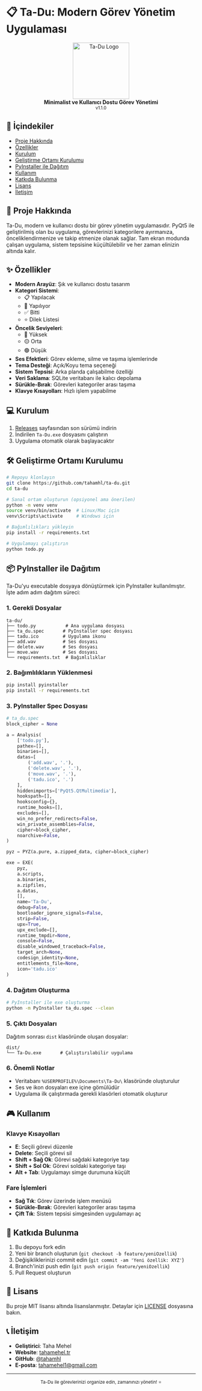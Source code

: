 # 📋 Ta-Du: Modern Görev Yönetim Uygulaması

<div align="center">
  <img src="tadu.png" alt="Ta-Du Logo" width="150">
  <br>
  <strong>Minimalist ve Kullanıcı Dostu Görev Yönetimi</strong>
  <br>
  <sub>v1.1.0</sub>
</div>

## 📖 İçindekiler
- [Proje Hakkında](#-proje-hakkında)
- [Özellikler](#-özellikler)
- [Kurulum](#-kurulum)
- [Geliştirme Ortamı Kurulumu](#-geliştirme-ortamı-kurulumu)
- [PyInstaller ile Dağıtım](#-pyinstaller-ile-dağıtım)
- [Kullanım](#-kullanım)
- [Katkıda Bulunma](#-katkıda-bulunma)
- [Lisans](#-lisans)
- [İletişim](#-iletişim)

## 🎯 Proje Hakkında
Ta-Du, modern ve kullanıcı dostu bir görev yönetim uygulamasıdır. PyQt5 ile geliştirilmiş olan bu uygulama, görevlerinizi kategorilere ayırmanıza, önceliklendirmenize ve takip etmenize olanak sağlar. Tam ekran modunda çalışan uygulama, sistem tepsisine küçültülebilir ve her zaman elinizin altında kalır.

## ✨ Özellikler
- **Modern Arayüz**: Şık ve kullanıcı dostu tasarım
- **Kategori Sistemi**: 
  - 📋 Yapılacak
  - 🔄 Yapılıyor
  - ✅ Bitti
  - ⭐ Dilek Listesi
- **Öncelik Seviyeleri**:
  - 🔴 Yüksek
  - 🟡 Orta
  - 🟢 Düşük
- **Ses Efektleri**: Görev ekleme, silme ve taşıma işlemlerinde
- **Tema Desteği**: Açık/Koyu tema seçeneği
- **Sistem Tepsisi**: Arka planda çalışabilme özelliği
- **Veri Saklama**: SQLite veritabanı ile kalıcı depolama
- **Sürükle-Bırak**: Görevleri kategoriler arası taşıma
- **Klavye Kısayolları**: Hızlı işlem yapabilme

## 💻 Kurulum
1. [Releases](https://github.com/tahamhl/ta-du/releases) sayfasından son sürümü indirin
2. İndirilen `Ta-Du.exe` dosyasını çalıştırın
3. Uygulama otomatik olarak başlayacaktır

## 🛠 Geliştirme Ortamı Kurulumu
```bash
# Repoyu klonlayın
git clone https://github.com/tahamhl/ta-du.git
cd ta-du

# Sanal ortam oluşturun (opsiyonel ama önerilen)
python -m venv venv
source venv/bin/activate  # Linux/Mac için
venv\Scripts\activate     # Windows için

# Bağımlılıkları yükleyin
pip install -r requirements.txt

# Uygulamayı çalıştırın
python todo.py
```

## 📦 PyInstaller ile Dağıtım
Ta-Du'yu executable dosyaya dönüştürmek için PyInstaller kullanılmıştır. İşte adım adım dağıtım süreci:

### 1. Gerekli Dosyalar
```plaintext
ta-du/
├── todo.py           # Ana uygulama dosyası
├── ta_du.spec       # PyInstaller spec dosyası
├── tadu.ico         # Uygulama ikonu
├── add.wav          # Ses dosyası
├── delete.wav       # Ses dosyası
├── move.wav         # Ses dosyası
└── requirements.txt  # Bağımlılıklar
```

### 2. Bağımlılıkların Yüklenmesi
```bash
pip install pyinstaller
pip install -r requirements.txt
```

### 3. PyInstaller Spec Dosyası
```python
# ta_du.spec
block_cipher = None

a = Analysis(
    ['todo.py'],
    pathex=[],
    binaries=[],
    datas=[
        ('add.wav', '.'),
        ('delete.wav', '.'),
        ('move.wav', '.'),
        ('tadu.ico', '.')
    ],
    hiddenimports=['PyQt5.QtMultimedia'],
    hookspath=[],
    hooksconfig={},
    runtime_hooks=[],
    excludes=[],
    win_no_prefer_redirects=False,
    win_private_assemblies=False,
    cipher=block_cipher,
    noarchive=False,
)

pyz = PYZ(a.pure, a.zipped_data, cipher=block_cipher)

exe = EXE(
    pyz,
    a.scripts,
    a.binaries,
    a.zipfiles,
    a.datas,
    [],
    name='Ta-Du',
    debug=False,
    bootloader_ignore_signals=False,
    strip=False,
    upx=True,
    upx_exclude=[],
    runtime_tmpdir=None,
    console=False,
    disable_windowed_traceback=False,
    target_arch=None,
    codesign_identity=None,
    entitlements_file=None,
    icon='tadu.ico'
)
```

### 4. Dağıtım Oluşturma
```bash
# PyInstaller ile exe oluşturma
python -m PyInstaller ta_du.spec --clean
```

### 5. Çıktı Dosyaları
Dağıtım sonrası `dist` klasöründe oluşan dosyalar:
```plaintext
dist/
└── Ta-Du.exe       # Çalıştırılabilir uygulama
```

### 6. Önemli Notlar
- Veritabanı `%USERPROFILE%\Documents\Ta-Du\` klasöründe oluşturulur
- Ses ve ikon dosyaları exe içine gömülüdür
- Uygulama ilk çalıştırmada gerekli klasörleri otomatik oluşturur

## 🎮 Kullanım
### Klavye Kısayolları
- **E**: Seçili görevi düzenle
- **Delete**: Seçili görevi sil
- **Shift + Sağ Ok**: Görevi sağdaki kategoriye taşı
- **Shift + Sol Ok**: Görevi soldaki kategoriye taşı
- **Alt + Tab**: Uygulamayı simge durumuna küçült

### Fare İşlemleri
- **Sağ Tık**: Görev üzerinde işlem menüsü
- **Sürükle-Bırak**: Görevleri kategoriler arası taşıma
- **Çift Tık**: Sistem tepsisi simgesinden uygulamayı aç

## 👥 Katkıda Bulunma
1. Bu depoyu fork edin
2. Yeni bir branch oluşturun (`git checkout -b feature/yeniOzellik`)
3. Değişikliklerinizi commit edin (`git commit -am 'Yeni özellik: XYZ'`)
4. Branch'inizi push edin (`git push origin feature/yeniOzellik`)
5. Pull Request oluşturun

## 📄 Lisans
Bu proje MIT lisansı altında lisanslanmıştır. Detaylar için [LICENSE](LICENSE) dosyasına bakın.

## 📞 İletişim
- **Geliştirici**: Taha Mehel
- **Website**: [tahamehel.tr](https://tahamehel.tr)
- **GitHub**: [@tahamhl](https://github.com/tahamhl)
- **E-posta**: tahamehel1@gmail.com

---
<div align="center">
  <sub>Ta-Du ile görevlerinizi organize edin, zamanınızı yönetin! ⭐</sub>
</div> 